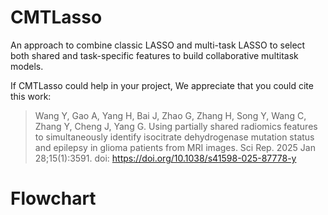 # CMTLasso
An approach to combine classic LASSO and multi-task LASSO to select both shared and task-specific features to build collaborative multitask models.

If CMTLasso could help in your project, We appreciate that you could cite this work:

>Wang Y, Gao A, Yang H, Bai J, Zhao G, Zhang H, Song Y, Wang C, Zhang Y, Cheng J, Yang G. 
Using partially shared radiomics features to simultaneously identify isocitrate dehydrogenase mutation status and epilepsy in glioma patients from MRI images. 
Sci Rep. 2025 Jan 28;15(1):3591. doi: https://doi.org/10.1038/s41598-025-87778-y


# Flowchart
